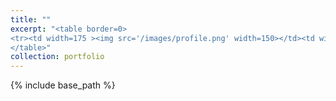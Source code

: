 ```yaml
---
title: ""
excerpt: "<table border=0>
<tr><td width=175 ><img src='/images/profile.png' width=150></td><td width=175>Jingya Zhang<br><br>B.S., Beihang University<br>Research: High Entropy Alloys<br><br><br><br><br></td></tr>
</table>"
collection: portfolio
---
```

{% include base_path %}